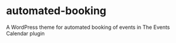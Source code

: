 # automated-booking

A WordPress theme for automated booking of events in The Events Calendar plugin